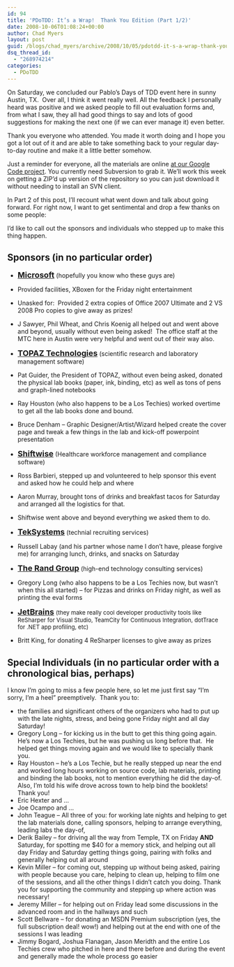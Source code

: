 ```yaml
---
id: 94
title: 'PDoTDD: It’s a Wrap!  Thank You Edition (Part 1/2)'
date: 2008-10-06T01:08:24+00:00
author: Chad Myers
layout: post
guid: /blogs/chad_myers/archive/2008/10/05/pdotdd-it-s-a-wrap-thank-you-edition-part-1-2.aspx
dsq_thread_id:
  - "268974214"
categories:
  - PDoTDD
---
```

On Saturday, we concluded our Pablo’s Days of TDD event here in sunny Austin, TX.&#160; Over all, I think it went really well. All the feedback I personally heard was positive and we asked people to fill out evaluation forms and, from what I saw, they all had good things to say and lots of good suggestions for making the next one (if we can ever manage it) even better.

Thank you everyone who attended. You made it worth doing and I hope you got a lot out of it and are able to take something back to your regular day-to-day routine and make it a little better somehow.

Just a reminder for everyone, all the materials are online [at our Google Code project](http://code.google.com/p/daysoftdd/). You currently need Subversion to grab it. We’ll work this week on getting a ZIP’d up version of the repository so you can just download it without needing to install an SVN client.

In Part 2 of this post, I’ll recount what went down and talk about going forward. For right now, I want to get sentimental and drop a few thanks on some people:

I’d like to call out the sponsors and individuals who stepped up to make this thing happen.

## Sponsors (in no particular order)

  * [**<font size="4">Microsoft</font>**](http://www.microsoft.com) (hopefully you know who these guys are)
  * Provided facilities, XBoxen for the Friday night entertainment
  * Unasked for:&#160; Provided 2 extra copies of Office 2007 Ultimate and 2 VS 2008 Pro copies to give away as prizes!
  * J Sawyer, Phil Wheat, and Chris Koenig all helped out and went above and beyond, usually without even being asked!&#160; The office staff at the MTC here in Austin were very helpful and went out of their way also.

  * [**<font size="4">TOPAZ Technologies</font>**](http://www.topazti.com/) (scientific research and laboratory management software)
  * Pat Guider, the President of TOPAZ, without even being asked, donated the physical lab books (paper, ink, binding, etc) as well as tons of pens and graph-lined notebooks
  * Ray Houston (who also happens to be a Los Techies) worked overtime to get all the lab books done and bound.
  * Bruce Denham – Graphic Designer/Artist/Wizard helped create the cover page and tweak a few things in the lab and kick-off powerpoint presentation

  * [**<font size="4">Shiftwise</font>**](http://www.shiftwise.net/) (Healthcare workforce management and compliance software)
  * Ross Barbieri, stepped up and volunteered to help sponsor this event and asked how he could help and where
  * Aaron Murray, brought tons of drinks and breakfast tacos for Saturday and arranged all the logistics for that. 
  * Shiftwise went above and beyond everything we asked them to do.

  * [**<font size="4">TekSystems</font>**](http://www.teksystems.com/) (technial recruiting services)
  * Russell Labay (and his partner whose name I don’t have, please forgive me) for arranging lunch, drinks, and snacks on Saturday

  * [**<font size="4">The Rand Group</font>**](http://www.randgrp.com/) (high-end technology consulting services)
  * Gregory Long (who also happens to be a Los Techies now, but wasn’t when this all started) – for Pizzas and drinks on Friday night, as well as printing the eval forms

  * <font size="4"><strong><a href="http://www.jetbrains.com/">JetBrains</a> </strong></font><font size="2">(they make really cool developer productivity tools like ReSharper for Visual Studio, TeamCity for Continuous Integration, dotTrace for .NET app profiling, etc)</font>
  * Britt King, for donating 4 ReSharper licenses to give away as prizes

## Special Individuals (in no particular order with a chronological bias, perhaps)

I know I’m going to miss a few people here, so let me just first say “I’m sorry, I’m a heel” preemptively.&#160; Thank you to:

  * the families and significant others of the organizers who had to put up with the late nights, stress, and being gone Friday night and all day Saturday!
  * Gregory Long – for kicking us in the butt to get this thing going again. He’s now a Los Techies, but he was pushing us long before that.&#160; He helped get things moving again and we would like to specially thank you.
  * Ray Houston – he’s a Los Techie, but he really stepped up near the end and worked long hours working on source code, lab materials, printing and binding the lab books, not to mention everything he did the day-of.&#160; Also, I’m told his wife drove across town to help bind the booklets! Thank you!
  * Eric Hexter and …
  * Joe Ocampo and …
  * John Teague – All three of you: for working late nights and helping to get the lab materials done, calling sponsors, helping to arrange everything, leading labs the day-of, 
  * Derik Bailey – for driving all the way from Temple, TX on Friday **AND** Saturday, for spotting me $40 for a memory stick, and helping out all day Friday and Saturday getting things going, pairing with folks and generally helping out all around
  * Kevin Miller – for coming out, stepping up without being asked, pairing with people because you care, helping to clean up, helping to film one of the sessions, and all the other things I didn’t catch you doing. Thank you for supporting the community and stepping up where action was necessary!
  * Jeremy Miller – for helping out on Friday lead some discussions in the advanced room and in the hallways and such
  * Scott Bellware – for donating an MSDN Premium subscription (yes, the full subscription deal! wow!) and helping out at the end with one of the sessions I was leading
  * Jimmy Bogard, Joshua Flanagan, Jason Meridth and the entire Los Techies crew who pitched in here and there before and during the event and generally made the whole process go easier